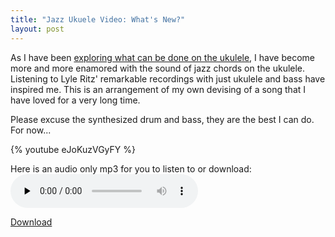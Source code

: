 ```yaml
---
title: "Jazz Ukuele Video: What's New?"
layout: post
---
```


As I have been <a href="http://blog.classicalcode.com/2010/02/jazz-ukulele-love-is-a-song-from-bambi/">exploring what can be done on the ukulele</a>, I have become more and more enamored with the sound of jazz chords on the ukulele. Listening to Lyle Ritz' remarkable recordings with just ukulele and bass have inspired me. This is an arrangement of my own devising of a song that I have loved for a very long time.

Please excuse the synthesized drum and bass, they are the best I can do. For now...

{% youtube eJoKuzVGyFY %}

Here is an audio only mp3 for you to listen to or download:
<audio id="wp_mep_14" src="http://jordaneldredge.com/uploads/2010/04/Whats-New.mp3" type="audio/mp3"    controls="controls" preload="none"  ></audio>

<a href='http://jordaneldredge.com/uploads/2010/04/Whats-New.mp3'>Download</a>
